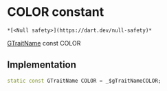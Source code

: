 


# COLOR constant




    *[<Null safety>](https://dart.dev/null-safety)*


[GTraitName](../../third_party_yonomi_graphql_schema___generated___schema.docs.schema.gql/GTraitName-class.md) const COLOR
  







## Implementation

```dart
static const GTraitName COLOR = _$gTraitNameCOLOR;


```







